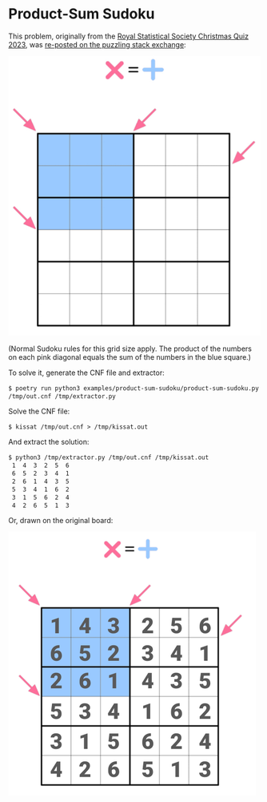 Product-Sum Sudoku
==================

This problem, originally from the [Royal Statistical Society Christmas Quiz 2023](https://rss.org.uk/RSS/media/File-library/Quiz/RSS-Christmas-Quiz-2023-R2.pdf),
was [re-posted on the puzzling stack exchange](https://puzzling.stackexchange.com/q/125989/84078):

![](product-sum-sudoku.png)

(Normal Sudoku rules for this grid size apply. The product of the numbers
on each pink diagonal equals the sum of the numbers in the blue square.)

To solve it, generate the CNF file and extractor:

```
$ poetry run python3 examples/product-sum-sudoku/product-sum-sudoku.py /tmp/out.cnf /tmp/extractor.py
```

Solve the CNF file:

```
$ kissat /tmp/out.cnf > /tmp/kissat.out
```

And extract the solution:

```
$ python3 /tmp/extractor.py /tmp/out.cnf /tmp/kissat.out
 1  4  3  2  5  6
 6  5  2  3  4  1
 2  6  1  4  3  5
 5  3  4  1  6  2
 3  1  5  6  2  4
 4  2  6  5  1  3
```

Or, drawn on the original board:

![](product-sum-sudoku-solution.png)